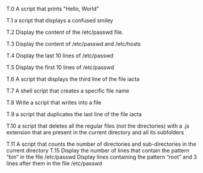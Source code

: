 T.0 A script that prints "Hello, World" 

T.1 a script that displays a confused smiley

T.2 Display the content of the /etc/passwd file. 

T.3 Display the content of /etc/passwd and /etc/hosts 

T.4 Display the last 10 lines of /etc/passwd

T.5 Display the first 10 lines of /etc/passwd

T.6 A script that displays the third line of the file iacta 

T.7 A shell script that creates a specific file name 

T.8 Write a script that writes into a file 

T.9 a script that duplicates the last line of the file iacta 

T.10 a script that deletes all the regular files (not the directories) with a .js extension that are present in the current directory and all its subfolders

T.11 A script that counts the number of directories and sub-directories in the current directory
T.15 Display the number of lines that contain the pattern “bin” in the file /etc/passwd
Display lines containing the pattern “root” and 3 lines after them in the file /etc/passwd

